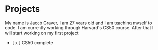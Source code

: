 # Projects

My name is Jacob Graver, I am 27 years old and I am teaching myself to code. I am currently working through Harvard's CS50 course. After that I will start working on my first project.

- [ x ] CS50 complete
